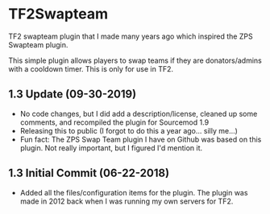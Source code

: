 # TF2Swapteam
TF2 swapteam plugin that I made many years ago which inspired the ZPS Swapteam plugin.

This simple plugin allows players to swap teams if they are donators/admins with a cooldown timer. This is only for use in TF2.

1.3 Update (09-30-2019)
-----------------
- No code changes, but I did add a description/license, cleaned up some comments, and recompiled the plugin for Sourcemod 1.9
- Releasing this to public (I forgot to do this a year ago... silly me...)
- Fun fact: The ZPS Swap Team plugin I have on Github was based on this plugin. Not really important, but I figured I'd mention it.

1.3 Initial Commit (06-22-2018)
-----------------
- Added all the files/configuration items for the plugin. The plugin was made in 2012 back when I was running my own servers for TF2.